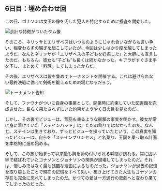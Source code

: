 <!-- title: 埋め合わせ回 -->

## 6日目：埋め合わせ回

この日、ゴナソンは女王の像を汚した犯人を特定するために捜査を開始した。

![余計な特徴がついたタム像](images-opt/deface-opt.webp)

そのころ、ネリッサとエリザベスはいつものようにじゃれ合いながらも言い争い、相変わらずの騒ぎを起こしていたが、今回は少しばかり度を越してしまったようだ。なんとネリッサが「エリザベスの子どもを妊娠した」と大胆にも宣言したのだ。もちろん、彼女も“子ども”も長くは続かなかった。キアラがすぐさま手を下し、まとめて「料理」してしまったからだ。

その後、エリザベスは皆を集めてトーナメントを開催する。これは避けられない最終決戦に備えて剣術を鍛えるための場となるだろう。

![トーナメント告知](images-opt/tournament-opt.webp)

そして、ファウナがついに自身の事業として、開業時に約束していた図書館を完成させた。長らく果たされずにいた約束がようやく日の目を見たのだ。

しかし、その裏でビジューは、背筋も凍るような衝撃の事実を明かす。彼女が常に身に着けていた「ステインハット」は、ただの飾りではなかったのだ。なんと、ステインは生きており、ずっとビジューを操っていたという。この真実を知ったビジューは、自らを「ステインプリンセス」と名乗り、王国を乗っ取る計画を本格的に進め始める。

そして、この旅が始まって以来最も胸を締め付けられる瞬間が訪れる。常に固い絆で結ばれていたゴナソンとジョナソンの関係が崩壊してしまったのだ。それは、憎しみではなく最も残酷な理由によるものだった。ジョナソンが過去の記憶を取り戻したことで現在の記憶をすべて失い、築き上げてきた人生もゴナソンの存在も完全に忘れてしまったのだ。かつての愛は一方通行の悲劇へと変わり果ててしまったのだった。

